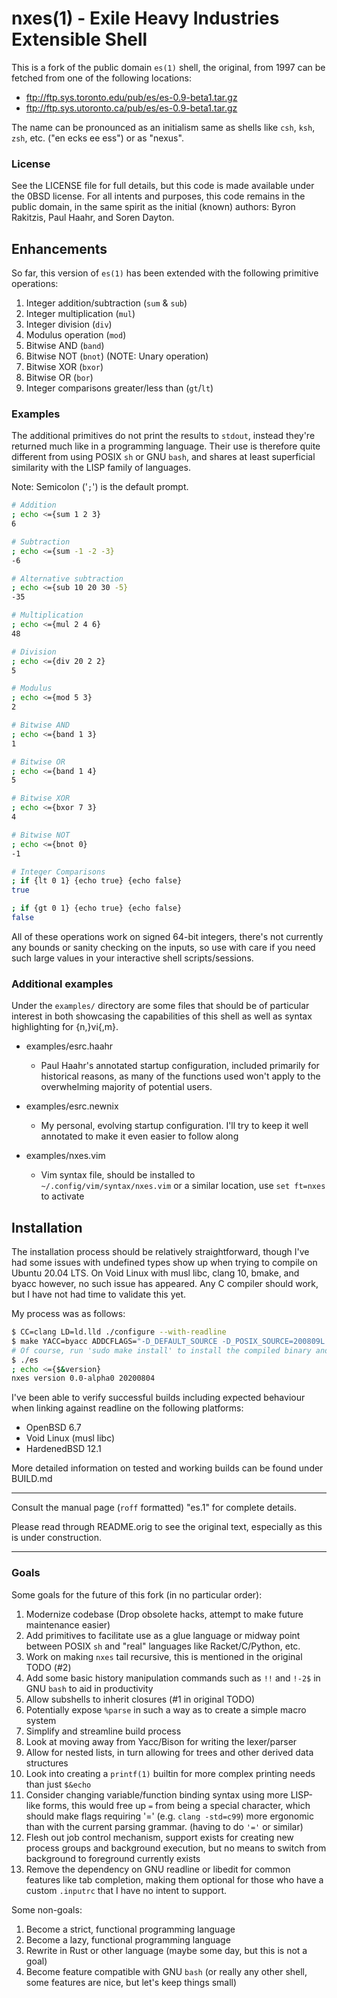 # nxes(1) - Exile Heavy Industries Extensible Shell
This is a fork of the public domain `es(1)` shell, the original, from 1997 can be fetched from one of the following locations:

  * ftp://ftp.sys.toronto.edu/pub/es/es-0.9-beta1.tar.gz
  * ftp://ftp.sys.utoronto.ca/pub/es/es-0.9-beta1.tar.gz

The name can be pronounced as an initialism same as shells like `csh`, `ksh`, `zsh`, etc.
("en ecks ee ess") or as "nexus".

### License
See the LICENSE file for full details, but this code is made available under the 0BSD license.
For all intents and purposes, this code remains in the public domain, in the same spirit as
the initial (known) authors: Byron Rakitzis, Paul Haahr, and Soren Dayton.

## Enhancements
So far, this version of `es(1)` has been extended with the following primitive operations:
1. Integer addition/subtraction (`sum` & `sub`)
2. Integer multiplication (`mul`)
3. Integer division (`div`)
4. Modulus operation (`mod`)
5. Bitwise AND (`band`)
6. Bitwise NOT (`bnot`) (NOTE: Unary operation)
7. Bitwise XOR (`bxor`)
8. Bitwise OR  (`bor`)
9. Integer comparisons greater/less than (`gt`/`lt`)

### Examples
The additional primitives do not print the results to `stdout`, instead they're returned much like
in a programming language. Their use is therefore quite different from using POSIX `sh` or GNU `bash`,
and shares at least superficial similarity with the LISP family of languages.

Note: Semicolon ('`;`') is the default prompt.

```sh
# Addition
; echo <={sum 1 2 3}
6

# Subtraction
; echo <={sum -1 -2 -3}
-6

# Alternative subtraction
; echo <={sub 10 20 30 -5}
-35

# Multiplication
; echo <={mul 2 4 6}
48

# Division
; echo <={div 20 2 2}
5

# Modulus
; echo <={mod 5 3}
2

# Bitwise AND
; echo <={band 1 3}
1

# Bitwise OR
; echo <={band 1 4}
5

# Bitwise XOR
; echo <={bxor 7 3}
4

# Bitwise NOT
; echo <={bnot 0}
-1

# Integer Comparisons
; if {lt 0 1} {echo true} {echo false}
true

; if {gt 0 1} {echo true} {echo false}
false
```

All of these operations work on signed 64-bit integers, there's not currently any bounds or
sanity checking on the inputs, so use with care if you need such large values in your interactive
shell scripts/sessions.

### Additional examples
Under the `examples/` directory are some files that should be of particular interest in both showcasing
the capabilities of this shell as well as syntax highlighting for {n,}vi{,m}. 

  * examples/esrc.haahr
    - Paul Haahr's annotated startup configuration, included primarily for historical reasons,
      as many of the functions used won't apply to the overwhelming majority of potential users.
  
  * examples/esrc.newnix
    - My personal, evolving startup configuration. I'll try to keep it well annotated to make it even easier to follow along
  
  * examples/nxes.vim
    - Vim syntax file, should be installed to `~/.config/vim/syntax/nxes.vim` or a similar location, use `set ft=nxes` to activate

## Installation
The installation process should be relatively straightforward, though I've had some issues with undefined types
show up when trying to compile on Ubuntu 20.04 LTS. On Void Linux with musl libc, clang 10, bmake, and byacc however,
no such issue has appeared. Any C compiler should work, but I have not had time to validate this yet. 

My process was as follows:

```sh
$ CC=clang LD=ld.lld ./configure --with-readline
$ make YACC=byacc ADDCFLAGS="-D_DEFAULT_SOURCE -D_POSIX_SOURCE=200809L -std=c99"
# Of course, run 'sudo make install' to install the compiled binary and manual page to whatever PREFIX is set to
$ ./es
; echo <={$&version}
nxes version 0.0-alpha0 20200804
```

I've been able to verify successful builds including expected behaviour when linking against readline on the following platforms:

  * OpenBSD 6.7
  * Void Linux (musl libc)
  * HardenedBSD 12.1

More detailed information on tested and working builds can be found under BUILD.md

---

Consult the manual page (`roff` formatted) "es.1" for complete details.

Please read through README.orig to see the original text, especially as this is under construction.

---

### Goals
Some goals for the future of this fork (in no particular order):
1. Modernize codebase (Drop obsolete hacks, attempt to make future maintenance easier)
2. Add primitives to facilitate use as a glue language or midway point between POSIX `sh` and "real" languages like Racket/C/Python, etc.
3. Work on making `nxes` tail recursive, this is mentioned in the original TODO (#2)
4. Add some basic history manipulation commands such as `!!` and `!-2$` in GNU `bash` to aid in productivity
5. Allow subshells to inherit closures (#1 in original TODO)
6. Potentially expose `%parse` in such a way as to create a simple macro system
7. Simplify and streamline build process
8. Look at moving away from Yacc/Bison for writing the lexer/parser
9. Allow for nested lists, in turn allowing for trees and other derived data structures
10. Look into creating a `printf(1)` builtin for more complex printing needs than just `$&echo`
11. Consider changing variable/function binding syntax using more LISP-like forms, this would free up `=` from being a special character, which should make flags requiring '=' (e.g. `clang -std=c99`) more ergonomic than with the current parsing grammar. (having to do `'='` or similar)
12. Flesh out job control mechanism, support exists for creating new process groups and background execution, but no means to switch from background to foreground currently exists
13. Remove the dependency on GNU readline or libedit for common features like tab completion, 
making them optional for those who have a custom `.inputrc` that I have no intent to support.

Some non-goals:
1. Become a strict, functional programming language
2. Become a lazy, functional programming language
3. Rewrite in Rust or other language (maybe some day, but this is not a goal)
4. Become feature compatible with GNU `bash` (or really any other shell, some features are nice, but let's keep things small)

